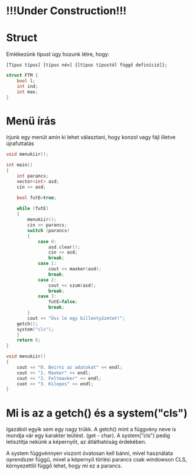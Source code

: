 # !!!Under Construction!!!

# Struct 

Emlékezünk típust úgy hozunk létre, hogy:
```
[Típus típus] [típus név] {[típus típustól függő definíció]};
```

```c++
struct FTM {
	bool l;
	int ind;
	int max; 
}
```
# Menü írás

írjunk egy menüt amin ki lehet választani, hogy konzol vagy fájl illetve újrafuttatás

```c++
void menukiir();

int main()
{
    int parancs;
    vector<int> asd;
    cin >> asd;

    bool futE=true;
    
    while (futE)
    {
    	menukiir();
    	cin >> parancs;
        switch (parancs)
        {
            case 0: 
            	asd.clear(); 
            	cin >> asd; 
            	break;
            case 1: 
            	cout << maxker(asd);
            	break;
            case 2: 
            	cout << szum(asd);
            	break;
            case 3: 
            	futE=false;
            	break;
        }
        cout << "Üss le egy billentyűzetet!";
	getch();
	system("cls");
    }
    return 0;
}

void menukiir()
{
    cout << "0. Beirni az adatokat" << endl;
    cout << "1. Maxker" << endl;
    cout << "2. Feltmaxker" << endl;
    cuot << "3. Kilepes" << endl;
}
```

# Mi is az a getch() és a system("cls")

Igazából egyik sem egy nagy trükk. A getch() mint a függvény neve is mondja vár egy karakter leütést. (get - char). A system("cls") pedig letisztítja nekünk a képernyőt, az átláthatóság érdekében.

A system függvénnyen viszont óvatosan kell bánni, mivel használata oprendszer függű, mivel a képernyő törlési parancs csak windowson CLS, környezettől függő lehet, hogy mi ez a parancs.
